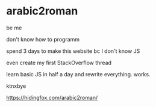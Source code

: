 # arabic2roman

be me

don't know how to programm

spend 3 days to make this website bc I don't know JS

even create my first StackOverflow thread

learn basic JS in half a day and rewrite everything. works.

ktnxbye

https://hidingfox.com/arabic2roman/
